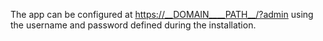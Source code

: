 The app can be configured at <https://__DOMAIN____PATH__/?admin> using the username and password defined during the installation.
